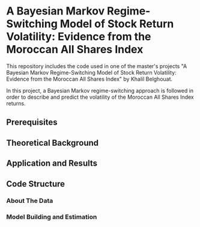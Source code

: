 # A Bayesian Markov Regime-Switching Model of Stock Return Volatility: Evidence from the Moroccan All Shares Index

This repository includes the code used in one of the master's projects "A Bayesian Markov Regime-Switching Model of Stock Return Volatility: Evidence from the Moroccan All Shares Index" by Khalil Belghouat.

In this project, a Bayesian Markov regime-switching approach is followed in order to describe and predict the volatility of the Moroccan All Shares Index returns.

## Prerequisites

## Theoretical Background

## Application and Results
 
## Code Structure

### About The Data

### Model Building and Estimation
